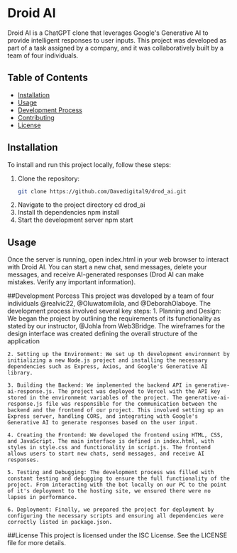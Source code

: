 # Droid AI

Droid AI is a ChatGPT clone that leverages Google's Generative AI to provide intelligent responses to user inputs. This project was developed as part of a task assigned by a company, and it was collaboratively built by a team of four individuals.

## Table of Contents

- [Installation](#installation)
- [Usage](#usage)
- [Development Process](#development-process)
- [Contributing](#contributing)
- [License](#license)

## Installation

To install and run this project locally, follow these steps:

1. Clone the repository:
   ```sh
   git clone https://github.com/Davedigital9/drod_ai.git
2. Navigate to the project directory
    cd drod_ai
3. Install th dependencies
    npm install
4. Start the development server
    npm start

## Usage
Once the server is running, open index.html in your web browser to interact with Droid AI. You can start a new chat, send messages, delete your messages, and receive AI-generated responses (Drod AI can make mistakes. Verify any important information).

##Development Porcess
This project was developed by a team of four individuals @realvic22, @Oluwatomilola, and @DeborahOlaboye. The development process involved several key steps:
    1. Planning and Design: We began the project by outlining the requirements of its functionality as stated by our instructor, @Johla from Web3Bridge. The wireframes for the design interface was created defining the overall structure of the application
    
    2. Setting up the Environment: We set up th development environment by initializing a new Node.js project and installing the necessary dependencies such as Express, Axios, and Google's Generative AI library.
    
    3. Building the Backend: We implemented the backend API in generative-ai-response.js. The project was deployed to Vercel with the API key stored in the environment variables of the project. The generative-ai-response.js file was responsible for the communication between the backend and the frontend of our project. This involved setting up an Express server, handling CORS, and integrating with Google's Generative AI to generate responses based on the user input.

    4. Creating the Frontend: We developed the frontend using HTML, CSS, and JavaScript. The main interface is defined in index.html, with styles in style.css and functionality in script.js. The frontend allows users to start new chats, send messages, and receive AI responses.

    5. Testing and Debugging: The development process was filled with constant testing and debugging to ensure the full functionality of the project. From interacting with the bot locally on our PC to the point of it's deployment to the hosting site, we ensured there were no lapses in performance.

    6. Deployment: Finally, we prepared the project for deployment by configuring the necessary scripts and ensuring all dependencies were correctly listed in package.json.

##License
This project is licensed under the ISC License. See the LICENSE file for more details.


